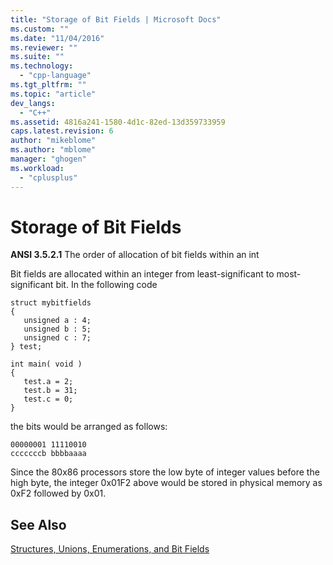 ```yaml
---
title: "Storage of Bit Fields | Microsoft Docs"
ms.custom: ""
ms.date: "11/04/2016"
ms.reviewer: ""
ms.suite: ""
ms.technology: 
  - "cpp-language"
ms.tgt_pltfrm: ""
ms.topic: "article"
dev_langs: 
  - "C++"
ms.assetid: 4816a241-1580-4d1c-82ed-13d359733959
caps.latest.revision: 6
author: "mikeblome"
ms.author: "mblome"
manager: "ghogen"
ms.workload: 
  - "cplusplus"
---
```

# Storage of Bit Fields
**ANSI 3.5.2.1** The order of allocation of bit fields within an int  
  
 Bit fields are allocated within an integer from least-significant to most-significant bit. In the following code  
  
```  
struct mybitfields  
{  
   unsigned a : 4;  
   unsigned b : 5;  
   unsigned c : 7;  
} test;  
  
int main( void )  
{  
   test.a = 2;  
   test.b = 31;  
   test.c = 0;  
}  
```  
  
 the bits would be arranged as follows:  
  
```  
00000001 11110010  
cccccccb bbbbaaaa  
```  
  
 Since the 80x86 processors store the low byte of integer values before the high byte, the integer 0x01F2 above would be stored in physical memory as 0xF2 followed by 0x01.  
  
## See Also  
 [Structures, Unions, Enumerations, and Bit Fields](../c-language/structures-unions-enumerations-and-bit-fields.md)